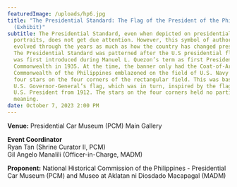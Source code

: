 ```yaml
---
featuredImage: /uploads/hp6.jpg
title: "The Presidential Standard: The Flag of the President of the Philippines
  (Exhibit)"
subtitle: The Presidential Standard, even when depicted on presidential
  portraits, does not get due attention. However, this symbol of authority has
  evolved through the years as much as how the country has changed presidents.
  The Presidential Standard was patterned after the U.S presidential flag and
  was first introduced during Manuel L. Quezon’s term as first President of the
  Commonwealth in 1935. At the time, the banner only had the Coat-of-Arms of the
  Commonwealth of the Philippines emblazoned on the field of U.S. Navy Blue with
  four stars on the four corners of the rectangular field. This was based on the
  U.S. Governor-General’s flag, which was in turn, inspired by the flag of the
  U.S. President from 1912. The stars on the four corners held no particular
  meaning.
date: October 7, 2023 2:00 PM
---
```

<!--StartFragment-->

**V﻿enue:** Presidential Car Museum (PCM) Main Gallery

**E﻿vent Coordinator**\
Ryan Tan (Shrine Curator II, PCM) \
Gil Angelo Manalili (Officer-in-Charge, MADM)

**P﻿roponent:** National Historical Commission of the Philippines - Presidential Car Museum (PCM) and Museo at Aklatan ni Diosdado Macapagal (MADM)

<!--EndFragment-->